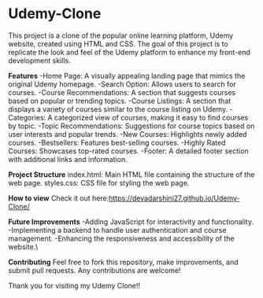 # Udemy-Clone
This project is a clone of the popular online learning platform, Udemy website, created using HTML and CSS. The goal of this project is to replicate the look and feel of the Udemy platform to enhance my front-end development skills.

**Features**
-Home Page: A visually appealing landing page that mimics the original Udemy homepage.
-Search Option: Allows users to search for courses.
-Course Recommendations: A section that suggests courses based on popular or trending topics.
-Course Listings: A section that displays a variety of courses similar to the course listing on Udemy.
-Categories: A categorized view of courses, making it easy to find courses by topic.
-Topic Recommendations: Suggestions for course topics based on user interests and popular trends.
-New Courses: Highlights newly added courses.
-Bestsellers: Features best-selling courses.
-Highly Rated Courses: Showcases top-rated courses.
-Footer: A detailed footer section with additional links and information.

**Project Structure**
index.html: Main HTML file containing the structure of the web page.
styles.css: CSS file for styling the web page.

**How to view**
Check it out here:https://devadarshini27.github.io/Udemy-Clone/

**Future Improvements**
-Adding JavaScript for interactivity and functionality.
-Implementing a backend to handle user authentication and course management.
-Enhancing the responsiveness and accessibility of the website.\

**Contributing**
Feel free to fork this repository, make improvements, and submit pull requests. Any contributions are welcome!

Thank you for visiting my Udemy Clone!!
